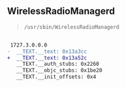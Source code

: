 ## WirelessRadioManagerd

> `/usr/sbin/WirelessRadioManagerd`

```diff

 1727.3.0.0.0
-  __TEXT.__text: 0x13a3cc
+  __TEXT.__text: 0x13a52c
   __TEXT.__auth_stubs: 0x2260
   __TEXT.__objc_stubs: 0x1be20
   __TEXT.__init_offsets: 0x4

```
